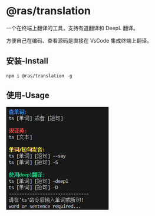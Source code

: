 # @ras/translation

一个在终端上翻译的工具，支持有道翻译和 DeepL 翻译。

方便自己在编码、查看源码是直接在 VsCode 集成终端上翻译。

## 安装-Install

```
npm i @ras/translation -g
```

## 使用-Usage

![](./useage.jpeg)
